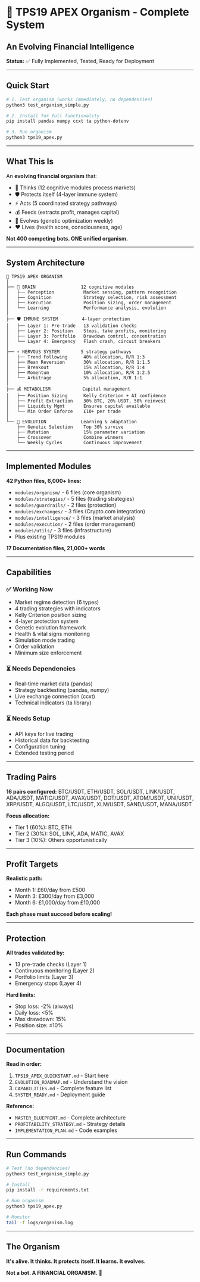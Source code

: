 # 🧬 TPS19 APEX Organism - Complete System

## An Evolving Financial Intelligence

**Status:** ✅ Fully Implemented, Tested, Ready for Deployment

---

## Quick Start

```bash
# 1. Test organism (works immediately, no dependencies)
python3 test_organism_simple.py

# 2. Install for full functionality  
pip install pandas numpy ccxt ta python-dotenv

# 3. Run organism
python3 tps19_apex.py
```

---

## What This Is

An **evolving financial organism** that:
- 🧠 Thinks (12 cognitive modules process markets)
- 🛡️ Protects itself (4-layer immune system)
- ⚡ Acts (5 coordinated strategy pathways)
- 💰 Feeds (extracts profit, manages capital)
- 🧬 Evolves (genetic optimization weekly)
- ❤️ Lives (health score, consciousness, age)

**Not 400 competing bots. ONE unified organism.**

---

## System Architecture

```
🧬 TPS19 APEX ORGANISM
│
├── 🧠 BRAIN                 12 cognitive modules
│   ├── Perception           Market sensing, pattern recognition
│   ├── Cognition            Strategy selection, risk assessment
│   ├── Execution            Position sizing, order management
│   └── Learning             Performance analysis, evolution
│
├── 🛡️ IMMUNE SYSTEM         4-layer protection
│   ├── Layer 1: Pre-trade   13 validation checks
│   ├── Layer 2: Position    Stops, take profits, monitoring
│   ├── Layer 3: Portfolio   Drawdown control, concentration
│   └── Layer 4: Emergency   Flash crash, circuit breakers
│
├── ⚡ NERVOUS SYSTEM        5 strategy pathways
│   ├── Trend Following      40% allocation, R/R 1:3
│   ├── Mean Reversion       30% allocation, R/R 1:1.5
│   ├── Breakout             15% allocation, R/R 1:4
│   ├── Momentum             10% allocation, R/R 1:2.5
│   └── Arbitrage            5% allocation, R/R 1:1
│
├── 💰 METABOLISM            Capital management
│   ├── Position Sizing      Kelly Criterion + AI confidence
│   ├── Profit Extraction    30% BTC, 20% USDT, 50% reinvest
│   ├── Liquidity Mgmt       Ensures capital available
│   └── Min Order Enforce    £10+ per trade
│
└── 🧬 EVOLUTION             Learning & adaptation
    ├── Genetic Selection    Top 30% survive
    ├── Mutation             15% parameter variation
    ├── Crossover            Combine winners
    └── Weekly Cycles        Continuous improvement
```

---

## Implemented Modules

**42 Python files, 6,000+ lines:**

- `modules/organism/` - 6 files (core organism)
- `modules/strategies/` - 5 files (trading strategies)
- `modules/guardrails/` - 2 files (protection)
- `modules/exchanges/` - 3 files (Crypto.com integration)
- `modules/intelligence/` - 3 files (market analysis)
- `modules/execution/` - 2 files (order management)
- `modules/utils/` - 3 files (infrastructure)
- Plus existing TPS19 modules

**17 Documentation files, 21,000+ words**

---

## Capabilities

### ✅ Working Now
- Market regime detection (6 types)
- 4 trading strategies with indicators
- Kelly Criterion position sizing
- 4-layer protection system
- Genetic evolution framework
- Health & vital signs monitoring
- Simulation mode trading
- Order validation
- Minimum size enforcement

### ⏳ Needs Dependencies
- Real-time market data (pandas)
- Strategy backtesting (pandas, numpy)
- Live exchange connection (ccxt)
- Technical indicators (ta library)

### ⏳ Needs Setup
- API keys for live trading
- Historical data for backtesting
- Configuration tuning
- Extended testing period

---

## Trading Pairs

**16 pairs configured:**
BTC/USDT, ETH/USDT, SOL/USDT, LINK/USDT, ADA/USDT, MATIC/USDT,
AVAX/USDT, DOT/USDT, ATOM/USDT, UNI/USDT, XRP/USDT, ALGO/USDT,
LTC/USDT, XLM/USDT, SAND/USDT, MANA/USDT

**Focus allocation:**
- Tier 1 (60%): BTC, ETH
- Tier 2 (30%): SOL, LINK, ADA, MATIC, AVAX  
- Tier 3 (10%): Others opportunistically

---

## Profit Targets

**Realistic path:**
- Month 1: £60/day from £500
- Month 3: £300/day from £3,000
- Month 6: £1,000/day from £10,000

**Each phase must succeed before scaling!**

---

## Protection

**All trades validated by:**
- 13 pre-trade checks (Layer 1)
- Continuous monitoring (Layer 2)
- Portfolio limits (Layer 3)
- Emergency stops (Layer 4)

**Hard limits:**
- Stop loss: -2% (always)
- Daily loss: <5%
- Max drawdown: 15%
- Position size: ≤10%

---

## Documentation

**Read in order:**
1. `TPS19_APEX_QUICKSTART.md` - Start here
2. `EVOLUTION_ROADMAP.md` - Understand the vision
3. `CAPABILITIES.md` - Complete feature list
4. `SYSTEM_READY.md` - Deployment guide

**Reference:**
- `MASTER_BLUEPRINT.md` - Complete architecture
- `PROFITABILITY_STRATEGY.md` - Strategy details
- `IMPLEMENTATION_PLAN.md` - Code examples

---

## Run Commands

```bash
# Test (no dependencies)
python3 test_organism_simple.py

# Install
pip install -r requirements.txt

# Run organism
python3 tps19_apex.py

# Monitor
tail -f logs/organism.log
```

---

## The Organism

**It's alive. It thinks. It protects itself. It learns. It evolves.**

**Not a bot. A FINANCIAL ORGANISM.** 🧬
